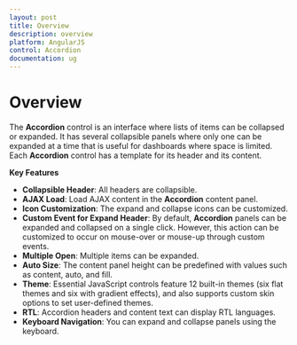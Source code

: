 ```yaml
---
layout: post
title: Overview
description: overview
platform: AngularJS
control: Accordion 
documentation: ug
---
```


# Overview

The **Accordion** control is an interface where lists of items can be collapsed or expanded. It has several collapsible panels where only one can be expanded at a time that is useful for dashboards where space is limited. Each **Accordion** control has a template for its header and its content.

**Key Features**

* **Collapsible Header**: All headers are collapsible. 
* **AJAX Load**: Load AJAX content in the **Accordion** content panel.
* **Icon Customization**: The expand and collapse icons can be customized.
* **Custom Event for Expand Header**: By default, **Accordion** panels can be expanded and collapsed on a single click. However, this action can be customized to occur on mouse-over or mouse-up through custom events.
* **Multiple Open**: Multiple items can be expanded.
* **Auto Size**: The content panel height can be predefined with values such as content, auto, and fill.
* **Theme**: Essential JavaScript controls feature 12 built-in themes (six flat themes and six with gradient effects), and also supports custom skin options to set user-defined themes.
* **RTL**: Accordion headers and content text can display RTL languages. 
* **Keyboard Navigation**: You can expand and collapse panels using the keyboard. 
